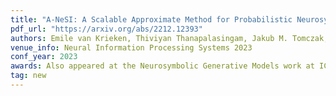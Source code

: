 ```yaml
---
title: "A-NeSI: A Scalable Approximate Method for Probabilistic Neurosymbolic Inference"
pdf_url: "https://arxiv.org/abs/2212.12393"
authors: Emile van Krieken, Thiviyan Thanapalasingam, Jakub M. Tomczak, Frank van Harmelen, Annette ten Teije
venue_info: Neural Information Processing Systems 2023
conf_year: 2023
awards: Also appeared at the Neurosymbolic Generative Models work at ICLR 2023
tag: new
---
```

